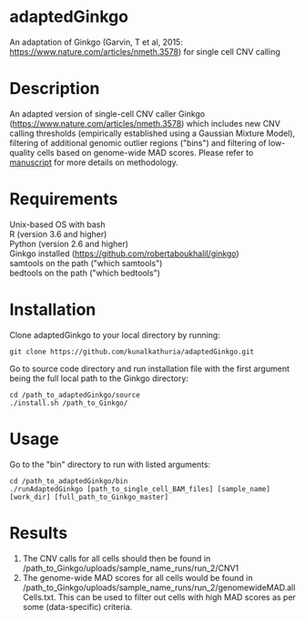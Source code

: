 # adaptedGinkgo
An adaptation of Ginkgo (Garvin, T et al, 2015: https://www.nature.com/articles/nmeth.3578) for single cell CNV calling
# Description
An adapted version of single-cell CNV caller Ginkgo (https://www.nature.com/articles/nmeth.3578) which includes new CNV calling thresholds (empirically established using a Gaussian Mixture Model), filtering of additional genomic outlier regions ("bins") and filtering of low-quality cells based on genome-wide MAD scores. Please refer to [manuscript]() for more details on methodology.
# Requirements
Unix-based OS with bash  
R (version 3.6 and higher)  
Python (version 2.6 and higher)  
Ginkgo installed (https://github.com/robertaboukhalil/ginkgo)  
samtools on the path ("which samtools")  
bedtools on the path  ("which bedtools") 
# Installation
Clone adaptedGinkgo to your local directory by running:
```
git clone https://github.com/kunalkathuria/adaptedGinkgo.git
```
Go to source code directory and run installation file with the first argument being the full local path to the Ginkgo directory:
```
cd /path_to_adaptedGinkgo/source
./install.sh /path_to_Ginkgo/
```
# Usage
Go to the "bin" directory to run with listed arguments:
```
cd /path_to_adaptedGinkgo/bin
./runAdaptedGinkgo [path_to_single_cell_BAM_files] [sample_name] [work_dir] [full_path_to_Ginkgo_master] 
```
# Results
1. The CNV calls for all cells should then be found in /path_to_Ginkgo/uploads/sample_name_runs/run_2/CNV1
2. The genome-wide MAD scores for all cells would be found in /path_to_Ginkgo/uploads/sample_name_runs/run_2/genomewideMAD.allCells.txt. This can be used to filter out cells with high MAD scores as per some (data-specific) criteria.

